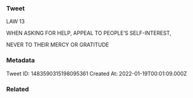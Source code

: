 ### Tweet
LAW 13

WHEN ASKING FOR HELP,
APPEAL TO PEOPLE’S
SELF-INTEREST,

NEVER TO THEIR MERCY
OR GRATITUDE

### Metadata
Tweet ID: 1483590315198095361
Created At: 2022-01-19T00:01:09.000Z

### Related

